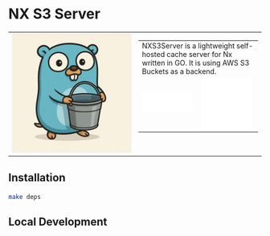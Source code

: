 # NX S3 Server

<table>
    <tr>
        <td width="50%" border="0">
            <img src="readme/image.png" width="400px">
        </td>
        <td width="50%" style="vertical-align: top" border="0">
            <table>
              <tr>
                <td colspan="2">NXS3Server is a lightweight self-hosted cache server for Nx written in GO. 
              It is using AWS S3 Buckets as a backend.
                </td>
              </tr>
              <tr>
                <td><img src="readme/Go_dark.svg" width="100px"></td>
                <td><img src="readme/Nx_dark.svg" width="100px"></td>
              </tr>
            </table>
        </td>
    </tr>
</table>

## Installation

```sh
make deps
```

## Local Development
